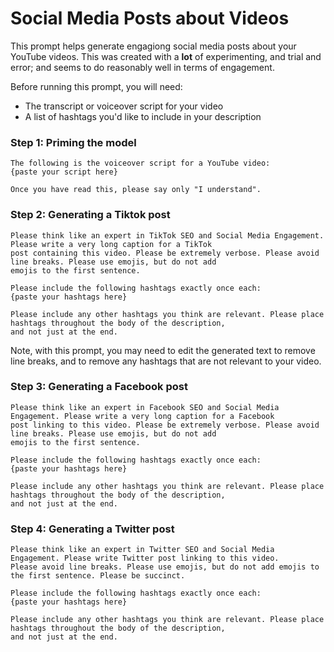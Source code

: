 # Social Media Posts about Videos

This prompt helps generate engagiong social media posts about your YouTube videos. This was created with a **lot** 
of experimenting, and trial and error; and seems to do reasonably well in terms of engagement.

Before running this prompt, you will need:

* The transcript or voiceover script for your video
* A list of hashtags you'd like to include in your description

### Step 1: Priming the model

```textmate
The following is the voiceover script for a YouTube video:
{paste your script here}

Once you have read this, please say only "I understand".
```

### Step 2: Generating a Tiktok post

```textmate
Please think like an expert in TikTok SEO and Social Media Engagement. Please write a very long caption for a TikTok 
post containing this video. Please be extremely verbose. Please avoid line breaks. Please use emojis, but do not add 
emojis to the first sentence.

Please include the following hashtags exactly once each:
{paste your hashtags here}

Please include any other hashtags you think are relevant. Please place hashtags throughout the body of the description, 
and not just at the end.
```

Note, with this prompt, you may need to edit the generated text to remove line breaks, and to remove any hashtags that
are not relevant to your video.

### Step 3: Generating a Facebook post

```textmate
Please think like an expert in Facebook SEO and Social Media Engagement. Please write a very long caption for a Facebook 
post linking to this video. Please be extremely verbose. Please avoid line breaks. Please use emojis, but do not add 
emojis to the first sentence.

Please include the following hashtags exactly once each:
{paste your hashtags here}

Please include any other hashtags you think are relevant. Please place hashtags throughout the body of the description, 
and not just at the end.
```
### Step 4: Generating a Twitter post

```textmate
Please think like an expert in Twitter SEO and Social Media Engagement. Please write Twitter post linking to this video. 
Please avoid line breaks. Please use emojis, but do not add emojis to the first sentence. Please be succinct.

Please include the following hashtags exactly once each:
{paste your hashtags here}

Please include any other hashtags you think are relevant. Please place hashtags throughout the body of the description, 
and not just at the end.
```